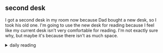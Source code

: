 ## second desk

I got a second desk in my room now because Dad bought a new desk, so I took his old one. I'm going to use the new desk for reading because I feel like my current desk isn't very comfortable for reading. I'm not exactly sure why, but maybe it's because there isn't as much space.

<details markdown="1">
<summary>daily reading</summary>

| {{ page.date | date: "%B %-d, %Y" }} |
| :-------------: |
| [1 Sam. 3; Rom. 3; Jer. 41; Ps. 17]({% link _Bible/Bible-year-1.md %}) |
| [WCF 21; WSC 45-62; WLC 102-121]({% link _westminster/westminster-month-2.md %}) |
| [The Chalcedonian Definition](https://thewestminsterstandard.org/the-chalcedonian-creed/) |

</details>